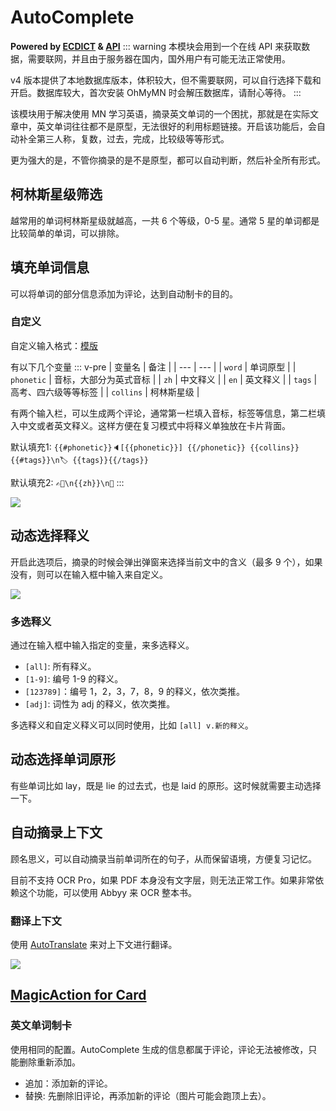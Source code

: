 # AutoComplete
**Powered by [ECDICT](https://github.com/skywind3000/ECDICT) & [API](http://dict.e.opac.vip/dict.php)**
::: warning
本模块会用到一个在线 API 来获取数据，需要联网，并且由于服务器在国内，国外用户有可能无法正常使用。

v4 版本提供了本地数据库版本，体积较大，但不需要联网，可以自行选择下载和开启。数据库较大，首次安装 OhMyMN 时会解压数据库，请耐心等待。
:::

该模块用于解决使用 MN 学习英语，摘录英文单词的一个困扰，那就是在实际文章中，英文单词往往都不是原型，无法很好的利用标题链接。开启该功能后，会自动补全第三人称，复数，过去，完成，比较级等等形式。

更为强大的是，不管你摘录的是不是原型，都可以自动判断，然后补全所有形式。

## 柯林斯星级筛选
越常用的单词柯林斯星级就越高，一共 6 个等级，0-5 星。通常 5 星的单词都是比较简单的单词，可以排除。

## 填充单词信息

可以将单词的部分信息添加为评论，达到自动制卡的目的。

### 自定义
自定义输入格式：[模版](../advance/custom.md#模版)

有以下几个变量
::: v-pre
| 变量名 | 备注 |
| --- | --- |
| `word` | 单词原型 |
| `phonetic` | 音标，大部分为英式音标 |
| `zh` | 中文释义 |
| `en` | 英文释义 |
| `tags` | 高考、四六级等等标签 |
| `collins` | 柯林斯星级 |

有两个输入栏，可以生成两个评论，通常第一栏填入音标，标签等信息，第二栏填入中文或者英文释义。这样方便在复习模式中将释义单独放在卡片背面。

默认填充1: `{{#phonetic}}🔈[{{phonetic}}] {{/phonetic}} {{collins}}{{#tags}}\n🏷 {{tags}}{{/tags}}`

默认填充2: `✍🏻\n{{zh}}\n👀`
:::

![](https://testmnbbs.oss-cn-zhangjiakou.aliyuncs.com/pic20220730234119.png?x-oss-process=base_webp)

## 动态选择释义
开启此选项后，摘录的时候会弹出弹窗来选择当前文中的含义（最多 9 个），如果没有，则可以在输入框中输入来自定义。

![](https://testmnbbs.oss-cn-zhangjiakou.aliyuncs.com/pic20220731000657.png?x-oss-process=base_webp)

### 多选释义
通过在输入框中输入指定的变量，来多选释义。
- `[all]`: 所有释义。
- `[1-9]`: 编号 1-9 的释义。
- `[123789]`：编号 1，2，3，7，8，9 的释义，依次类推。
- `[adj]`: 词性为 adj 的释义，依次类推。

多选释义和自定义释义可以同时使用，比如 `[all] v.新的释义`。

## 动态选择单词原形
有些单词比如 lay，既是 lie 的过去式，也是 laid 的原形。这时候就需要主动选择一下。

## 自动摘录上下文
顾名思义，可以自动摘录当前单词所在的句子，从而保留语境，方便复习记忆。

目前不支持 OCR Pro，如果 PDF 本身没有文字层，则无法正常工作。如果非常依赖这个功能，可以使用 Abbyy 来 OCR 整本书。

### 翻译上下文
使用 [AutoTranslate](autotranslate.md) 来对上下文进行翻译。

![](https://testmnbbs.oss-cn-zhangjiakou.aliyuncs.com/pic20220730234119.png?x-oss-process=base_webp)

## [MagicAction for Card](magicaction4card.md#英文单词制卡)
### 英文单词制卡
使用相同的配置。AutoComplete 生成的信息都属于评论，评论无法被修改，只能删除重新添加。
- 追加：添加新的评论。
- 替换: 先删除旧评论，再添加新的评论（图片可能会跑顶上去）。